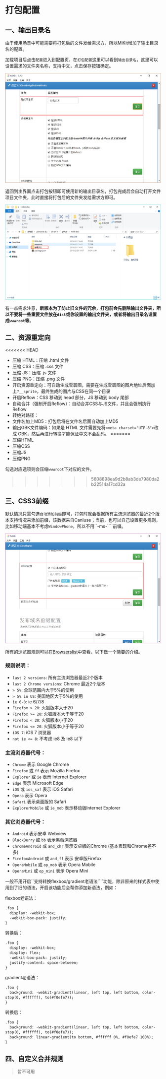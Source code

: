# 打包配置

## 一、输出目录名

由于使用场景中可能需要将打包后的文件发给需求方，所以MiKit增加了输出目录名的配置。

加载项目后点击```配置```进入到配置页，在```打包配置```这里可以看到```输出目录名```，这里可以设置需求的文件夹名称，支持中文，点击保存按钮确定。

![](./md/img/doc-pack-01.jpg)

返回到主界面点击打包按钮即可使用新的输出目录名，打包完成后会自动打开文件项目文件夹，此时直接将打包后的文件夹发给需求方即可。

![](./md/img/doc-pack-02.jpg)

有一点需求注意，**新版本为了防止旧文件的冗余，打包前会先删除输出文件夹，所以不要将一些重要文件放在```dist```或你设置的输出文件夹，或者将输出目录名设置成```wwwroot```等**。

## 二、资源重定向

<<<<<<< HEAD
- 压缩 HTML：压缩 .html 文件
- 压缩 CSS：压缩 .css 文件
- 压缩 JS：压缩 .js 文件
- 压缩 PNG：压缩 .png 文件
- 开启资源重定向：可自动生成雪碧图，需要在生成雪碧图的图片地址后面加上```?__sprite```，最终生成的图片与CSS在同一个目录
- 开启Reflow：CSS 移动到 head 部分，JS 移动到 body 尾部
- 自动合并（强制开启Reflow）：自动合并CSS与JS文件，并且会强制执行 Reflow
- 转绝对路径：
- 文件名加上MD5：打包后将在文件名后面自动加上MD5
- 输出GBK文件编码：如果是 HTML 文件需要先将```<meta charset="UTF-8">```改成 GBK，然后再进行转换才能保证中文不会乱码。
=======
- 压缩HTML
- 压缩CSS
- 压缩JS
- 压缩PNG

勾选对应选项则会压缩```wwwroot```下对应的文件。
>>>>>>> 5608898ea9d2b8ab3de7980da2b22514a17cd32a


## 三、CSS3前缀

默认情况只需勾选```自动添加前缀```即可，打包时就会根据所有主流浏览器的最近2个版本支持情况来添加前缀，该数据来自CanIuse；当前，也可以自己设置更多规则，比如移动端基本不考虑```WindowPhone```，所以不用``-ms-````前缀。

![](./md/img/doc-pre-01.jpg)

所有的浏览器规则可以在[Browserslist](https://github.com/ai/browserslist#queries)中查看，以下做一个简要的介绍。

### 规则说明：

- ```last 2 versions```: 所有主流浏览器最近2个版本
- ```last 2 Chrome versions```: Chrome 最近2个版本
- ```> 5%```: 全球范围内大于5%的使用
- ```> 5% in US```: 美国地区大于5%的使用
- ```ie 6-8```: ie 6/7/8
- ```Firefox > 20```: 火狐版本大于20
- ```Firefox >= 20```: 火狐版本大于等于20
- ```Firefox < 20```: 火狐版本小于20
- ```Firefox <= 20```: 火狐版本小于等于20
- ```iOS 7```: iOS 7 浏览器
- ```not ie <= 8```: 不考虑 ie8 及 ie8 以下

### 主流浏览器代号：

- ```Chrome``` 表示 Google Chrome
- ```Firefox``` 或 ```ff``` 表示 Mozilla Firefox
- ```Explorer``` 或 ```ie``` 表示 Internet Explorer
- ```Edge``` 表示 Microsoft Edge
- ```iOS``` 或 ```ios_saf``` 表示 iOS Safari
- ```Opera``` 表示 Opera
- ```Safari``` 表示桌面版的 Safari
- ```ExplorerMobile``` 或 ```ie_mob``` 表示移动版Internet Explorer

### 其它浏览器代号：

- ```Android``` 表示安卓 Webview
- ```BlackBerry``` 或 ```bb``` 表示黑莓浏览器
- ```ChromeAndroid``` 或 ```and_chr``` 表示安卓版的Chrome (基本表现和Chrome差不多)
- ```FirefoxAndroid``` 或 ```and_ff``` 表示 安卓版Firefox
- ```OperaMobile``` 或 ```op_mob``` 表示 Opera Mobile
- ```OperaMini``` 或 ```op_mini``` 表示 Opera Mini

一般不用开启``支持转换flexbox/gradient老语法````功能，除非原来的样式表中使用到了旧的语法，开启该功能后会帮你添加新语法，例如：

flexbox老语法：

```
.foo {
  display: -webkit-box;
  -webkit-box-pack: justify;
}
```

转换后：

```
.foo {
  display: -webkit-box;
  display: flex;
  -webkit-box-pack: justify;
  justify-content: space-between;
}
```

gradient老语法：

```
.foo {
  background: -webkit-gradient(linear, left top, left bottom, color-stop(0, #ffffff), to(#f0efe7));
}
```

转换后：

```
.foo {
  background: -webkit-gradient(linear, left top, left bottom, color-stop(0, #ffffff), to(#f0efe7));
  background: linear-gradient(to bottom, #ffffff 0%, #f0efe7 100%);
}
```

## 四、自定义合并规则

> 暂不可用